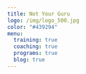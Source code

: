 ```yaml
---
title: Not Your Guru
logo: /img/logo_500.jpg
color: "#439294"
menu:
  training: true
  coaching: true
  programs: true
  blog: true
---
```

